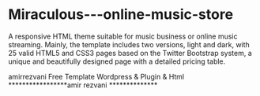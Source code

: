 # Miraculous---online-music-store
A responsive HTML theme suitable for music business or online music streaming. Mainly, the template includes two versions, light and dark, with 25 valid HTML5 and CSS3 pages based on the Twitter Bootstrap system, a unique and beautifully designed page with a detailed pricing table.

amirrezvani 
Free Template Wordpress & Plugin & Html
*****************amir rezvani **************
